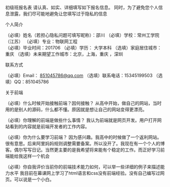 初级班报名表
请认真、如实、详细填写如下报名信息。 同时，为了避免您个人信息泄露，我们尽可能地避免让您填写过于隐私的信息

个人简介

（必填）姓名（若担心隐私问题可填写昵称）：邵川 
 （必填）学校：常州工学院（江苏） 
 （必填）专业：物联网工程  
 （必填）毕业时间：201706
 （必填）学历： 大学本科
 （选填）家庭居住城市：重庆
 （选填）未来期望工作城市：北京，上海，重庆 ，深圳

联系方式

（必填）Email： 851045786@qq.com 
（选填）联系电话：15345199503
 （选填）QQ：851045786

关于前端

（必填）什么时候开始接触前端？因何接触？
从高中开始，做自己的网站，当时用的是别人的源码，什么都不懂。原因就是想让自己的网站变得更漂亮。


（必填）你理解的前端是做些什么事情？
我认为前端就是网页开发。用户打开网站看到的内容就是前端开发者的工作内容。

（必填）你为什么要学习前端？
因为感兴趣。我高中的时候做了一个返利网站。很有意思。后来阿里妈妈规则调整需要备案。所以没开了。我现在有一个个人的博客。偶尔写写日记。当然更主要的是我希望将来能有个稳定的工作。而正好学习前端能给我这样一个机会

（必填）你自我评价当前你的前端技术能力如何，可以举一些详细的例子来描述能力水平
我目前在幕课网上学习了html语言和css没有前端经验。没有自己编写过网页。可以说是一个小白。